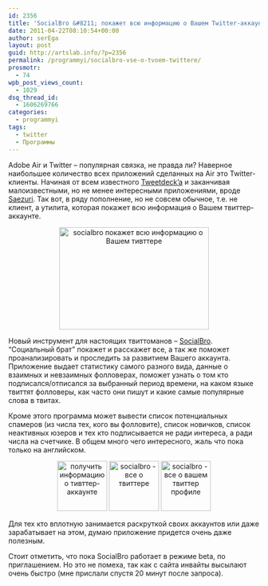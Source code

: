 ```yaml
---
id: 2356
title: 'SocialBro &#8211; покажет всю информацию о Вашем Twitter-аккаунте'
date: 2011-04-22T08:10:54+00:00
author: serEga
layout: post
guid: http://artslab.info/?p=2356
permalink: /programmyi/socialbro-vse-o-tvoem-twittere/
prosmotr:
  - 74
wpb_post_views_count:
  - 1029
dsq_thread_id:
  - 1606269766
categories:
  - programmyi
tags:
  - twitter
  - Программы
---
```

Adobe Air и Twitter &#8211; популярная связка, не правда ли? Наверное наибольшее количество всех приложений сделанных на Air это Twitter-клиенты. Начиная от всем известного [Tweetdeck&#8217;a](http://www.tweetdeck.com/) и заканчивая малоизвестными, но не менее интересными приложениями, вроде [Saezuri](http://www.playwell.co.jp/saezuri/). Так вот, в ряду пополнение, но не совсем обычное, т.е. не клиент, а утилита, которая покажет всю информация о Вашем твиттер-аккаунте.

<center>
  <a href="http://googledrive.com/host/0B9lHVSSSdxdxd0hjdUdmRzY3Tjg/social_bro.jpg"><img src="http://googledrive.com/host/0B9lHVSSSdxdxd0hjdUdmRzY3Tjg/social_bro-300x205.jpg" alt="socialbro покажет всю информацию о Вашем тивттере" title="social_bro" width="300" height="205" class="alignnone size-medium wp-image-2357" /></a>
</center>

Новый инструмент для настоящих твиттоманов &#8211; [SocialBro](http://www.socialbro.com/). &#8220;Социальный брат&#8221; покажет и расскажет все, а так же поможет проанализировать и проследить за развитием Вашего аккаунта. Приложение выдает статистику самого разного вида, данные о взаимных и невзаимных фолловерах, поможет узнать о том кто подписался/отписался за выбранный период времени, на каком языке твиттят фолловеры, как часто они пишут и какие самые популярные слова в твитах.

Кроме этого программа может вывести список потенциальных спамеров (из числа тех, кого вы фолловите), список новичков, список неактивных юзеров и тех кто подписывается не ради интереса, а ради числа на счетчике. В общем много чего интересного, жаль что пока только на английском.

<center>
  <a href="http://googledrive.com/host/0B9lHVSSSdxdxd0hjdUdmRzY3Tjg/social_bro2.jpg"><img src="http://googledrive.com/host/0B9lHVSSSdxdxd0hjdUdmRzY3Tjg/social_bro2-100x100.jpg" alt="получить информацию о тивттер-аккаунте" title="social_bro2" width="100" height="100" class="alignnone size-medium wp-image-2359" /></a> <a href="http://googledrive.com/host/0B9lHVSSSdxdxd0hjdUdmRzY3Tjg/social_bro3.jpg"><img src="http://googledrive.com/host/0B9lHVSSSdxdxd0hjdUdmRzY3Tjg/social_bro3-100x100.jpg" alt="socialbro - все о твиттере" title="social_bro3" width="100" height="100" class="alignnone size-medium wp-image-2360" /></a> <a href="http://googledrive.com/host/0B9lHVSSSdxdxd0hjdUdmRzY3Tjg/social_bro4.jpg"><img src="http://googledrive.com/host/0B9lHVSSSdxdxd0hjdUdmRzY3Tjg/social_bro4-100x100.jpg" alt="socialbro - все о вашем твиттер профиле" title="social_bro4" width="100" height="100" class="alignnone size-medium wp-image-2361" /></a>
</center>

Для тех кто вплотную занимается раскруткой своих аккаунтов или даже зарабатывает на этом, думаю приложение придется очень даже полезным.

Стоит отметить, что пока SocialBro работает в режиме beta, по приглашением. Но это не помеха, так как с сайта инвайты высылают очень быстро (мне прислали спустя 20 минут после запроса).